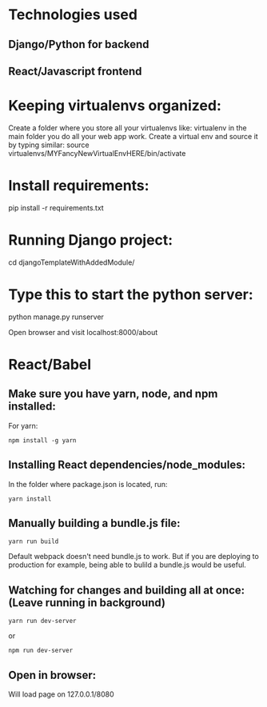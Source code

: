 # Technologies used
## Django/Python for backend
## React/Javascript frontend

# Keeping virtualenvs organized:
Create a folder where you store all your virtualenvs like:
virtualenv in the main folder you do all your web app work.
Create a virtual env and source it by typing similar:
source virtualenvs/MYFancyNewVirtualEnvHERE/bin/activate

# Install requirements:
pip install -r requirements.txt

# Running Django project:
cd djangoTemplateWithAddedModule/

# Type this to start the python server:
python manage.py runserver

Open browser and visit localhost:8000/about

# React/Babel
## Make sure you have yarn, node, and npm installed:
For yarn:
```
npm install -g yarn
```

## Installing React dependencies/node_modules:
In the folder where package.json is located, run:
```
yarn install
```

## Manually building a bundle.js file:
```
yarn run build
```
Default webpack doesn't need bundle.js to work. But if you are deploying to
production for example, being able to bulild a bundle.js would be useful.

## Watching for changes and building all at once: (Leave running in background)
```
yarn run dev-server
```
or
```
npm run dev-server
```

## Open in browser:
Will load page on 127.0.0.1/8080
